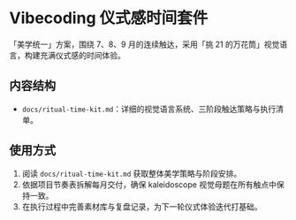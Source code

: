 # Vibecoding 仪式感时间套件

「美学统一」方案，围绕 7、8、9 月的连续触达，采用「挑 21 的万花筒」视觉语言，构建充满仪式感的时间体验。

## 内容结构
- `docs/ritual-time-kit.md`：详细的视觉语言系统、三阶段触达策略与执行清单。

## 使用方式
1. 阅读 `docs/ritual-time-kit.md` 获取整体美学策略与阶段安排。
2. 依据项目节奏表拆解每月交付，确保 kaleidoscope 视觉母题在所有触点中保持一致。
3. 在执行过程中完善素材库与复盘记录，为下一轮仪式体验迭代打基础。
